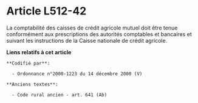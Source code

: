 # Article L512-42

La comptabilité des caisses de crédit agricole mutuel doit être tenue conformément aux prescriptions des autorités comptables
et bancaires et suivant les instructions de la Caisse nationale de crédit agricole.

**Liens relatifs à cet article**

	**Codifié par**:

	  - Ordonnance n°2000-1223 du 14 décembre 2000 (V)

	**Anciens textes**:

	  - Code rural ancien - art. 641 (Ab)
